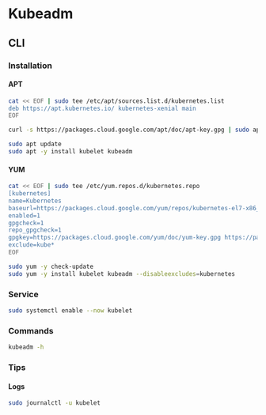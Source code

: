 # Kubeadm

## CLI

### Installation

#### APT

```sh
cat << EOF | sudo tee /etc/apt/sources.list.d/kubernetes.list
deb https://apt.kubernetes.io/ kubernetes-xenial main
EOF

curl -s https://packages.cloud.google.com/apt/doc/apt-key.gpg | sudo apt-key add -

sudo apt update
sudo apt -y install kubelet kubeadm
```

#### YUM

```sh
cat << EOF | sudo tee /etc/yum.repos.d/kubernetes.repo
[kubernetes]
name=Kubernetes
baseurl=https://packages.cloud.google.com/yum/repos/kubernetes-el7-x86_64
enabled=1
gpgcheck=1
repo_gpgcheck=1
gpgkey=https://packages.cloud.google.com/yum/doc/yum-key.gpg https://packages.cloud.google.com/yum/doc/rpm-package-key.gpg
exclude=kube*
EOF
```

```sh
sudo yum -y check-update
sudo yum -y install kubelet kubeadm --disableexcludes=kubernetes
```

### Service

```sh
sudo systemctl enable --now kubelet
```

### Commands

```sh
kubeadm -h
```

<!-- ### Usage

```sh
#
kubeadm config images pull

#
kubeadm init --apiserver-advertise-address $(hostname -i) --pod-network-cidr 10.5.0.0/16

#
kubectl apply \
  -f 'https://raw.githubusercontent.com/cloudnativelabs/kube-router/master/daemonset/kubeadm-kuberouter.yaml'
``` -->

<!--
https://github.com/Demellion/test_deploy/blob/main/kube_wordpress_efk.bash
-->

### Tips

#### Logs

```sh
sudo journalctl -u kubelet
```
